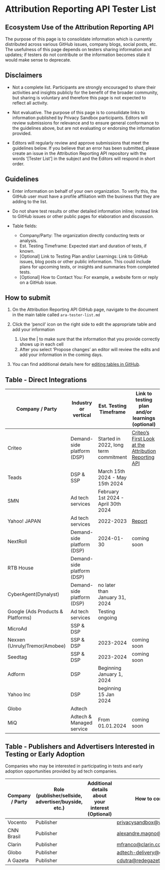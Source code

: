 # Attribution Reporting API Tester List

## Ecosystem Use of the Attribution Reporting API

The purpose of this page is to consolidate information which is currently distributed across various GitHub issues, company blogs, social posts, etc.
The usefulness of this page depends on testers sharing information and updates; if testers do not contribute or the information becomes stale it would make sense to deprecate.

## Disclaimers

- Not a complete list. Participants are strongly encouraged to share their activities and insights publicly for the benefit of the broader community, but sharing is voluntary and therefore this page is not expected to reflect all activity.

- Not evaluative. The purpose of this page is to consolidate links to information published by Privacy Sandbox participants. Editors will review submissions for relevance and to ensure general conformance to the guidelines above, but are not evaluating or endorsing the information provided.

- Editors will regularly review and approve submissions that meet the guidelines below. If you believe that an error has been submitted, please create an issue in the Attribution Reporting API repository with the words ‘[Tester List’] in the subject and the Editors will respond in short order.

## Guidelines

- Enter information on behalf of your own organization. To verify this, the GitHub user must have a profile affiliation with the business that they are adding to the list.

- Do not share test results or other detailed information inline; instead link to GitHub issues or other public pages for elaboration and discussion.

- Table fields:
    - Company/Party: The organization directly conducting tests or analysis.
    - Est. Testing Timeframe: Expected start and duration of tests, if known.
    - [Optional] Link to Testing Plan and/or Learnings: Link to GitHub issues, blog posts or other public information.  This could include plans for upcoming tests, or insights and summaries from completed tests.
    - [Optional] How to Contact You: For example, a website form or reply on a GitHub issue.

## How to submit

1. On the Attribution Reporting API GitHub page, navigate to the document in the main table called `ara-tester-list.md`

1. Click the ‘pencil’ icon on the right side to edit the appropriate table and add your information
    1. Use the | to make sure that the information that you provide correctly shows up in each cell
    1. After you select ‘Propose changes’ an editor will review the edits and add your information in the coming days.

1. You can find additional details here for [editing tables in GitHub](https://docs.github.com/en/get-started/writing-on-github/working-with-advanced-formatting/organizing-information-with-tables).

## Table - Direct Integrations

| Company / Party | Industry or vertical | Est. Testing Timeframe | Link to testing plan and/or learnings (optional) | How to contact you (optional) |
| --------------- | -------------------- | ---------------------- | ------------------------------------- | ------------------ |
| Criteo | Demand-side platform (DSP) | Started in 2022, long term commitment | [Criteo’s First Look at the Attribution Reporting API](https://medium.com/criteo-engineering/an-update-on-fledge-chrome-testing-d0046430a3ec) | privacy-sandbox-testing@criteo.com | 
| Teads | DSP & SSP | March 15th 2024 - May 15th 2024 | | privacysandbox@teads.com |
| SMN | Ad tech services | February 1st 2024 - April 30th 2024 |  | privacy-sandbox-testing@so-netmedia.jp |
| Yahoo! JAPAN | Ad tech services | 2022-2023 | [Report](https://github.com/WICG/attribution-reporting-api/issues/201) |  | 
| NextRoll | Demand-side platform (DSP) | 2024-01-30 | coming soon | privacysandbox@nextroll.com |
| RTB House | Demand-side platform (DSP) | | | privacysandbox@rtbhouse.com |
| CyberAgent(Dynalyst) | Demand-side platform (DSP) | no later than January 31, 2024 | | privacysandbox@cyberagent.co.jp |
| Google (Ads Products & Platforms) | Ad tech services | Testing ongoing | | Clients can reach out to their account manager directly |
| MicroAd | SSP & DSP | | | privacysandbox@microad.co.jp |
| Nexxen (Unruly/Tremor/Amobee) | SSP & DSP| 2023-2024 | coming soon | privacysandbox@nexxen.com |
| Seedtag | SSP & DSP| 2023-2024 | coming soon | privacysandbox@seedtag.com |
| Adform | DSP | Beginning January 1, 2024 | | privacysandbox@adform.com |
| Yahoo Inc | DSP | beginning 15 Jan 2024 | | googleprivacysandbox@yahooinc.com |
| Globo | Adtech  | | | adtech-delivery@g.globo |
| MiQ | Adtech & Managed service  | From 01.01.2024 | coming soon | privacysandbox@miqdigital.com |

## Table - Publishers and Advertisers Interested in Testing or Early Adoption
Companies who may be interested in participating in tests and early adoption opportunities provided by ad tech companies.

| Company / Party | Role (publisher/sellside, advertiser/buyside, etc.) | Additional details about your interest (Optional) | How to contact you |
| --------------- | --------------------------------------------------- | ------------------------------------------------- | ------------------ |
| Vocento | Publisher | | privacysandbox@vocento.com |
| CNN Brasil | Publisher | | alexandre.magno@cnnbrasil.com.br |
| Clarin | Publisher | | mfranco@clarin.com |
| Globo | Publisher  | | adtech-delivery@g.globo |
| A Gazeta | Publisher | | cdutra@redegazeta.com.br |
